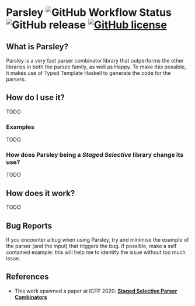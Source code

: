# Parsley ![GitHub Workflow Status](https://img.shields.io/github/workflow/status/j-mie6/ParsleyHaskell/CI) ![GitHub release](https://img.shields.io/github/v/release/j-mie6/ParsleyHaskell?include_prereleases&sort=semver) [![GitHub license](https://img.shields.io/github/license/j-mie6/ParsleyHaskell.svg)](https://github.com/j-mie6/ParsleyHakell/blob/master/LICENSE)

## What is Parsley?
Parsley is a very fast parser combinator library that outperforms the other libraries in both the
parsec family, as well as Happy. To make this possible, it makes use of Typed Template Haskell
to generate the code for the parsers.

## How do I use it?

TODO

### Examples

TODO

### How does Parsley being a _Staged Selective_ library change its use?

TODO

## How does it work?

TODO

## Bug Reports
If you encounter a bug when using Parsley, try and minimise the example of the parser (and the input) that triggers the bug.
If possible, make a self contained example: this will help me to identify the issue without too much issue.

## References
* This work spawned a paper at ICFP 2020: [**Staged Selective Parser Combinators**](https://dl.acm.org/doi/10.1145/3409002)
